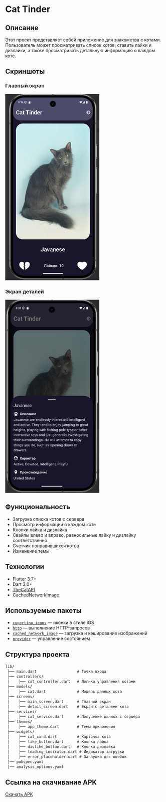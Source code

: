 # Cat Tinder

## Описание

Этот проект представляет собой приложение для знакомства с котами.  
Пользователь может просматривать список котов, ставить лайки и дизлайки, а также просматривать детальную информацию о каждом коте.

## Скриншоты

### Главный экран
<img src="screenshots/main_screen.png" width="300" alt="Главный экран">

### Экран деталей
<img src="screenshots/details_screen.png" width="300" alt="Экран деталей">  


## Функциональность

- Загрузка списка котов с сервера
- Просмотр информации о каждом коте
- Кнопки лайка и дизлайка
- Свайпы влево и вправо, равносильные лайку и дизлайку соответственно
- Счетчик понравившихся котов
- Изменение темы

## Технологии
- Flutter 3.7+
- Dart 3.0+
- [TheCatAPI](https://thecatapi.com/)
- CachedNetworkImage

## Используемые пакеты

- [`cupertino_icons`](https://pub.dev/packages/cupertino_icons) — иконки в стиле iOS
- [`http`](https://pub.dev/packages/http) — выполнение HTTP-запросов
- [`cached_network_image`](https://pub.dev/packages/cached_network_image) — загрузка и кэширование изображений
- [`provider`](https://pub.dev/packages/provider) — управление состоянием

## Структура проекта

```
lib/
 ├── main.dart                  # Точка входа
 ├── controllers/
 │    ├── cat_controller.dart   # Логика управления котами
 ├── models/
 │    ├── cat.dart              # Модель данных кота
 ├── screens/
 │    ├── main_screen.dart      # Главный экран
 │    ├── detail_screen.dart    # Экран с деталями кота
 ├── services/
 │    ├── cat_service.dart      # Получение данных с сервера
 ├── themes/
 │    ├── app_theme.dart        # Темы приложения
 ├── widgets/
 │    ├── cat_card.dart         # Карточка кота
 │    ├── like_button.dart      # Кнопка лайка
 │    ├── dislike_button.dart   # Кнопка дизлайка
 │    ├── loading_indicator.dart # Индикатор загрузки
 │    ├── error_placeholder.dart # Заглушка для ошибок
 │── pubspec.yaml 
 │── analysis_options.yaml 
```



## Ссылка на скачивание APK
[Скачать APK](https://drive.google.com/file/d/1D9Fy4TKjdX8UNXeKxvysyC2TPTz8TdK5/view?usp=drive_link)
